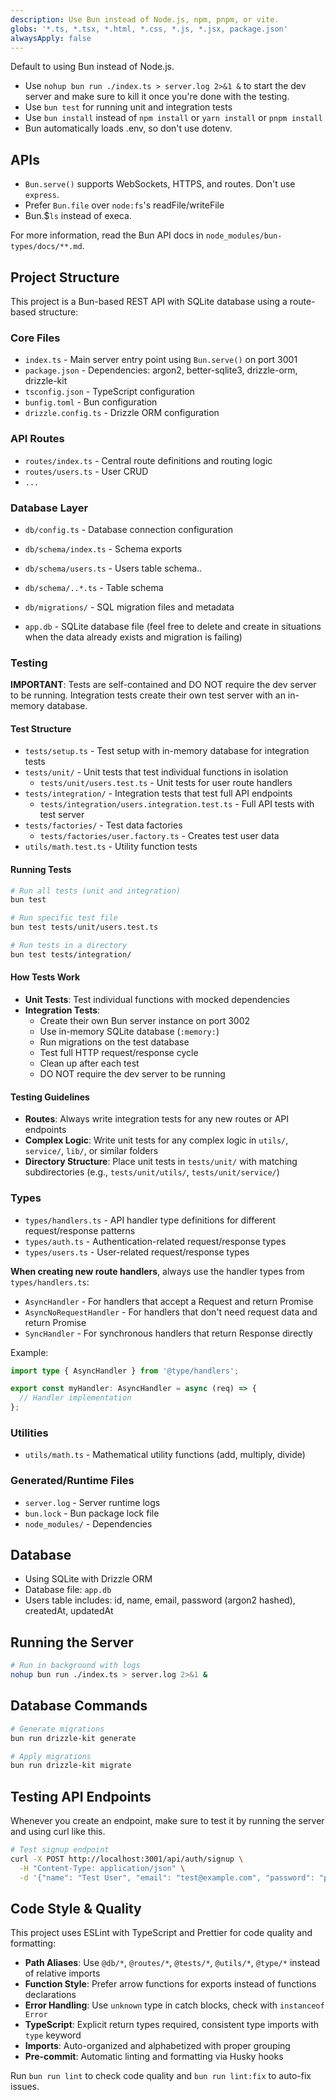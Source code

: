 ```yaml
---
description: Use Bun instead of Node.js, npm, pnpm, or vite.
globs: '*.ts, *.tsx, *.html, *.css, *.js, *.jsx, package.json'
alwaysApply: false
---
```


Default to using Bun instead of Node.js.

- Use `nohup bun run ./index.ts > server.log 2>&1 &` to start the dev server and make sure to kill it once you're done with the testing.
- Use `bun test` for running unit and integration tests
- Use `bun install` instead of `npm install` or `yarn install` or `pnpm install`
- Bun automatically loads .env, so don't use dotenv.

## APIs

- `Bun.serve()` supports WebSockets, HTTPS, and routes. Don't use `express`.
- Prefer `Bun.file` over `node:fs`'s readFile/writeFile
- Bun.$`ls` instead of execa.

For more information, read the Bun API docs in `node_modules/bun-types/docs/**.md`.

## Project Structure

This project is a Bun-based REST API with SQLite database using a route-based structure:

### Core Files

- `index.ts` - Main server entry point using `Bun.serve()` on port 3001
- `package.json` - Dependencies: argon2, better-sqlite3, drizzle-orm, drizzle-kit
- `tsconfig.json` - TypeScript configuration
- `bunfig.toml` - Bun configuration
- `drizzle.config.ts` - Drizzle ORM configuration

### API Routes

- `routes/index.ts` - Central route definitions and routing logic
- `routes/users.ts` - User CRUD
- `...`

### Database Layer

- `db/config.ts` - Database connection configuration
- `db/schema/index.ts` - Schema exports
- `db/schema/users.ts` - Users table schema..
- `db/schema/..*.ts` - Table schema

- `db/migrations/` - SQL migration files and metadata
- `app.db` - SQLite database file (feel free to delete and create in situations when the data already exists and migration is failing)

### Testing

**IMPORTANT**: Tests are self-contained and DO NOT require the dev server to be running. Integration tests create their own test server with an in-memory database.

#### Test Structure

- `tests/setup.ts` - Test setup with in-memory database for integration tests
- `tests/unit/` - Unit tests that test individual functions in isolation
  - `tests/unit/users.test.ts` - Unit tests for user route handlers
- `tests/integration/` - Integration tests that test full API endpoints
  - `tests/integration/users.integration.test.ts` - Full API tests with test server
- `tests/factories/` - Test data factories
  - `tests/factories/user.factory.ts` - Creates test user data
- `utils/math.test.ts` - Utility function tests

#### Running Tests

```bash
# Run all tests (unit and integration)
bun test

# Run specific test file
bun test tests/unit/users.test.ts

# Run tests in a directory
bun test tests/integration/
```

#### How Tests Work

- **Unit Tests**: Test individual functions with mocked dependencies
- **Integration Tests**:
  - Create their own Bun server instance on port 3002
  - Use in-memory SQLite database (`:memory:`)
  - Run migrations on the test database
  - Test full HTTP request/response cycle
  - Clean up after each test
  - DO NOT require the dev server to be running

#### Testing Guidelines

- **Routes**: Always write integration tests for any new routes or API endpoints
- **Complex Logic**: Write unit tests for any complex logic in `utils/`, `service/`, `lib/`, or similar folders
- **Directory Structure**: Place unit tests in `tests/unit/` with matching subdirectories (e.g., `tests/unit/utils/`, `tests/unit/service/`)

### Types

- `types/handlers.ts` - API handler type definitions for different request/response patterns
- `types/auth.ts` - Authentication-related request/response types
- `types/users.ts` - User-related request/response types

**When creating new route handlers**, always use the handler types from `types/handlers.ts`:

- `AsyncHandler` - For handlers that accept a Request and return Promise<Response>
- `AsyncNoRequestHandler` - For handlers that don't need request data and return Promise<Response>
- `SyncHandler` - For synchronous handlers that return Response directly

Example:

```typescript
import type { AsyncHandler } from '@type/handlers';

export const myHandler: AsyncHandler = async (req) => {
  // Handler implementation
};
```

### Utilities

- `utils/math.ts` - Mathematical utility functions (add, multiply, divide)

### Generated/Runtime Files

- `server.log` - Server runtime logs
- `bun.lock` - Bun package lock file
- `node_modules/` - Dependencies

## Database

- Using SQLite with Drizzle ORM
- Database file: `app.db`
- Users table includes: id, name, email, password (argon2 hashed), createdAt, updatedAt

## Running the Server

```bash
# Run in background with logs
nohup bun run ./index.ts > server.log 2>&1 &
```

## Database Commands

```bash
# Generate migrations
bun run drizzle-kit generate

# Apply migrations
bun run drizzle-kit migrate
```

## Testing API Endpoints

Whenever you create an endpoint, make sure to test it by running the server and using curl like this.

```bash
# Test signup endpoint
curl -X POST http://localhost:3001/api/auth/signup \
  -H "Content-Type: application/json" \
  -d '{"name": "Test User", "email": "test@example.com", "password": "password123"}'
```

## Code Style & Quality

This project uses ESLint with TypeScript and Prettier for code quality and formatting:

- **Path Aliases**: Use `@db/*`, `@routes/*`, `@tests/*`, `@utils/*`, `@type/*` instead of relative imports
- **Function Style**: Prefer arrow functions for exports instead of functions declarations
- **Error Handling**: Use `unknown` type in catch blocks, check with `instanceof Error`
- **TypeScript**: Explicit return types required, consistent type imports with `type` keyword
- **Imports**: Auto-organized and alphabetized with proper grouping
- **Pre-commit**: Automatic linting and formatting via Husky hooks

Run `bun run lint` to check code quality and `bun run lint:fix` to auto-fix issues.
